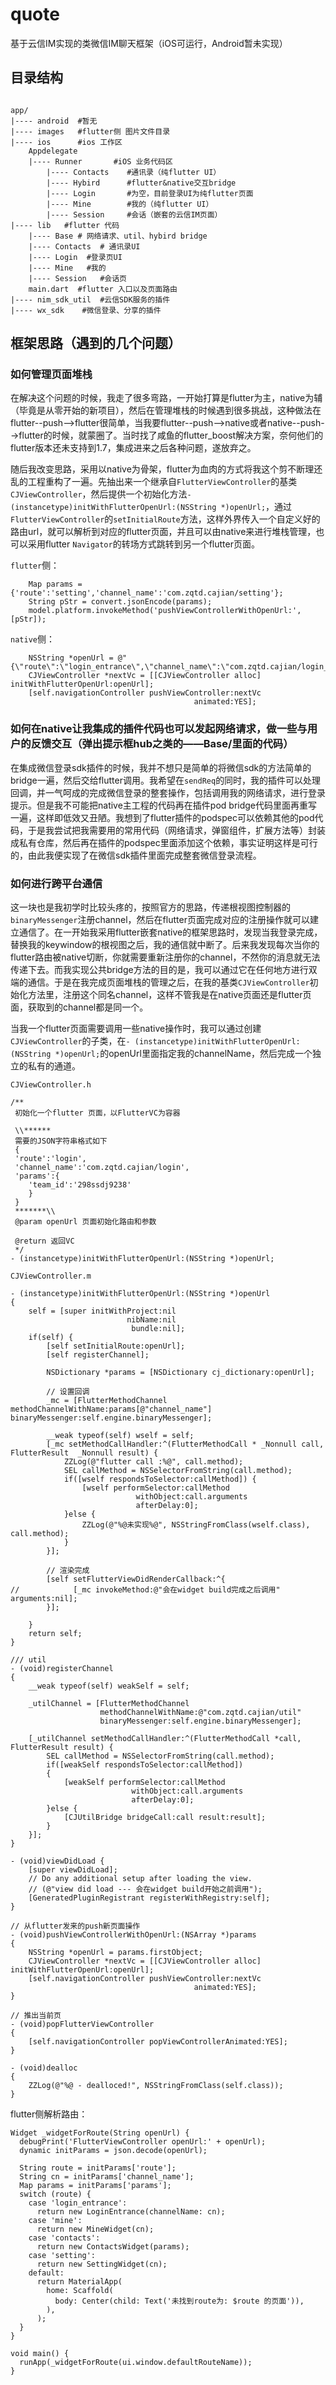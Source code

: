 # quote

基于云信IM实现的类微信IM聊天框架（iOS可运行，Android暂未实现）

## 目录结构

```

app/
|---- android  #暂无
|---- images   #flutter侧 图片文件目录
|---- ios      #ios 工作区
    Appdelegate   
    |---- Runner       #iOS 业务代码区
        |---- Contacts    #通讯录（纯flutter UI）
        |---- Hybird      #flutter&native交互bridge
        |---- Login       #为空，目前登录UI为纯flutter页面
        |---- Mine        #我的（纯flutter UI）
        |---- Session     #会话（嵌套的云信IM页面）
|---- lib   #flutter 代码
    |---- Base # 网络请求、util、hybird bridge
    |---- Contacts  # 通讯录UI
    |---- Login  #登录页UI
    |---- Mine   #我的
    |---- Session   #会话页
    main.dart  #flutter 入口以及页面路由
|---- nim_sdk_util  #云信SDK服务的插件
|---- wx_sdk    #微信登录、分享的插件

```

## 框架思路（遇到的几个问题）

### 如何管理页面堆栈

在解决这个问题的时候，我走了很多弯路，一开始打算是flutter为主，native为辅（毕竟是从零开始的新项目），然后在管理堆栈的时候遇到很多挑战，这种做法在flutter--push-->flutter很简单，当我要flutter--push-->native或者native--push-->flutter的时候，就蒙圈了。当时找了咸鱼的flutter_boost解决方案，奈何他们的flutter版本还未支持到1.7，集成进来之后各种问题，遂放弃之。

随后我改变思路，采用以native为骨架，flutter为血肉的方式将我这个剪不断理还乱的工程重构了一遍。先抽出来一个继承自`FlutterViewController`的基类`CJViewController`，然后提供一个初始化方法`- (instancetype)initWithFlutterOpenUrl:(NSString *)openUrl;`，通过`FlutterViewController`的`setInitialRoute`方法，这样外界传入一个自定义好的路由url，就可以解析到对应的flutter页面，并且可以由native来进行堆栈管理，也可以采用flutter `Navigator`的转场方式跳转到另一个flutter页面。

`flutter`侧：
```
    Map params = {'route':'setting','channel_name':'com.zqtd.cajian/setting'};
    String pStr = convert.jsonEncode(params);
    model.platform.invokeMethod('pushViewControllerWithOpenUrl:', [pStr]);

```

`native`侧：
```
    NSString *openUrl = @"{\"route\":\"login_entrance\",\"channel_name\":\"com.zqtd.cajian/login_entrance\"}";
    CJViewController *nextVc = [[CJViewController alloc] initWithFlutterOpenUrl:openUrl];
    [self.navigationController pushViewController:nextVc
                                         animated:YES];
```

### 如何在native让我集成的插件代码也可以发起网络请求，做一些与用户的反馈交互（弹出提示框hub之类的——Base/里面的代码）

在集成微信登录sdk插件的时候，我并不想只是简单的将微信sdk的方法简单的bridge一遍，然后交给flutter调用。我希望在`sendReq`的同时，我的插件可以处理回调，并一气呵成的完成微信登录的整套操作，包括调用我的网络请求，进行登录提示。但是我不可能把native主工程的代码再在插件pod bridge代码里面再重写一遍，这样即低效又丑陋。我想到了flutter插件的podspec可以依赖其他的pod代码，于是我尝试把我需要用的常用代码（网络请求，弹窗组件，扩展方法等）封装成私有仓库，然后再在插件的podspec里面添加这个依赖，事实证明这样是可行的，由此我便实现了在微信sdk插件里面完成整套微信登录流程。

### 如何进行跨平台通信

这一块也是我初学时比较头疼的，按照官方的思路，传递根视图控制器的`binaryMessenger`注册channel，然后在flutter页面完成对应的注册操作就可以建立通信了。在一开始我采用flutter嵌套native的框架思路时，发现当我登录完成，替换我的keywindow的根视图之后，我的通信就中断了。后来我发现每次当你的flutter路由被native切断，你就需要重新注册你的channel，不然你的消息就无法传递下去。而我实现公共bridge方法的目的是，我可以通过它在任何地方进行双端的通信。于是在我完成页面堆栈的管理之后，在我的基类`CJViewController`初始化方法里，注册这个同名channel，这样不管我是在native页面还是flutter页面，获取到的channel都是同一个。

当我一个flutter页面需要调用一些native操作时，我可以通过创建`CJViewController`的子类，在`- (instancetype)initWithFlutterOpenUrl:(NSString *)openUrl;`的openUrl里面指定我的channelName，然后完成一个独立的私有的通道。

`CJViewController.h`

```
/**
 初始化一个flutter 页面，以FlutterVC为容器

 \\******
 需要的JSON字符串格式如下
 {
 'route':'login',
 'channel_name':'com.zqtd.cajian/login',
 'params':{
    'team_id':'298ssdj9238'
    }
 }
 *******\\
 @param openUrl 页面初始化路由和参数
 
 @return 返回VC
 */
- (instancetype)initWithFlutterOpenUrl:(NSString *)openUrl;

```

`CJViewController.m`
```
- (instancetype)initWithFlutterOpenUrl:(NSString *)openUrl
{
    self = [super initWithProject:nil
                          nibName:nil
                           bundle:nil];
    if(self) {
        [self setInitialRoute:openUrl];
        [self registerChannel];
        
        NSDictionary *params = [NSDictionary cj_dictionary:openUrl];
        
        // 设置回调
        _mc = [FlutterMethodChannel methodChannelWithName:params[@"channel_name"] binaryMessenger:self.engine.binaryMessenger];
        
        __weak typeof(self) wself = self;
        [_mc setMethodCallHandler:^(FlutterMethodCall * _Nonnull call, FlutterResult  _Nonnull result) {
            ZZLog(@"flutter call :%@", call.method);
            SEL callMethod = NSSelectorFromString(call.method);
            if([wself respondsToSelector:callMethod]) {
                [wself performSelector:callMethod
                            withObject:call.arguments
                            afterDelay:0];
            }else {
                ZZLog(@"%@未实现%@", NSStringFromClass(wself.class), call.method);
            }
        }];
        
        // 渲染完成
        [self setFlutterViewDidRenderCallback:^{
//            [_mc invokeMethod:@"会在widget build完成之后调用" arguments:nil];
        }];
        
    }
    return self;
}

/// util 
- (void)registerChannel
{
    __weak typeof(self) weakSelf = self;
    
    _utilChannel = [FlutterMethodChannel
                    methodChannelWithName:@"com.zqtd.cajian/util"
                    binaryMessenger:self.engine.binaryMessenger];
    
    [_utilChannel setMethodCallHandler:^(FlutterMethodCall *call, FlutterResult result) {
        SEL callMethod = NSSelectorFromString(call.method);
        if([weakSelf respondsToSelector:callMethod])
        {
            [weakSelf performSelector:callMethod
                           withObject:call.arguments
                           afterDelay:0];
        }else {
            [CJUtilBridge bridgeCall:call result:result];
        }
    }];
}

- (void)viewDidLoad {
    [super viewDidLoad];
    // Do any additional setup after loading the view.
    // (@"view did load --- 会在widget build开始之前调用");
    [GeneratedPluginRegistrant registerWithRegistry:self];
}

// 从flutter发来的push新页面操作
- (void)pushViewControllerWithOpenUrl:(NSArray *)params
{
    NSString *openUrl = params.firstObject;
    CJViewController *nextVc = [[CJViewController alloc] initWithFlutterOpenUrl:openUrl];
    [self.navigationController pushViewController:nextVc
                                         animated:YES];
}

// 推出当前页
- (void)popFlutterViewController
{
    [self.navigationController popViewControllerAnimated:YES];
}

- (void)dealloc
{
    ZZLog(@"%@ - dealloced!", NSStringFromClass(self.class));
}
```




flutter侧解析路由：

```
Widget _widgetForRoute(String openUrl) {
  debugPrint('FlutterViewController openUrl:' + openUrl);
  dynamic initParams = json.decode(openUrl);

  String route = initParams['route'];
  String cn = initParams['channel_name'];
  Map params = initParams['params'];
  switch (route) {
    case 'login_entrance':
      return new LoginEntrance(channelName: cn);
    case 'mine':
      return new MineWidget(cn);
    case 'contacts':
      return new ContactsWidget(params);
    case 'setting':
      return new SettingWidget(cn);
    default:
      return MaterialApp(
        home: Scaffold(
          body: Center(child: Text('未找到route为: $route 的页面')),
        ),
      );
  }
}

void main() {
  runApp(_widgetForRoute(ui.window.defaultRouteName));
}
```




